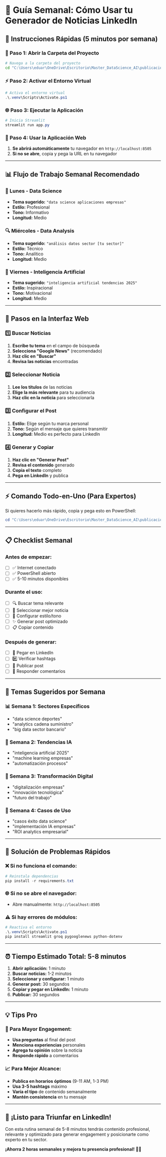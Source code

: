 # 📅 Guía Semanal: Cómo Usar tu Generador de Noticias LinkedIn

## 🚀 **Instrucciones Rápidas (5 minutos por semana)**

### **📂 Paso 1: Abrir la Carpeta del Proyecto**
```bash
# Navega a la carpeta del proyecto
cd "C:\Users\eduar\OneDrive\Escritorio\Master_DataScience_AI\publicaciones linkedin"
```

### **⚡ Paso 2: Activar el Entorno Virtual**
```powershell
# Activa el entorno virtual
.\.venv\Scripts\Activate.ps1
```

### **🌐 Paso 3: Ejecutar la Aplicación**
```powershell
# Inicia Streamlit
streamlit run app.py
```

### **📱 Paso 4: Usar la Aplicación Web**
1. **Se abrirá automáticamente** tu navegador en `http://localhost:8505`
2. **Si no se abre**, copia y pega la URL en tu navegador

---

## 📊 **Flujo de Trabajo Semanal Recomendado**

### **🎯 Lunes - Data Science**
- **Tema sugerido:** `"data science aplicaciones empresas"`
- **Estilo:** Profesional
- **Tono:** Informativo
- **Longitud:** Medio

### **🔍 Miércoles - Data Analysis**
- **Tema sugerido:** `"análisis datos sector [tu sector]"`
- **Estilo:** Técnico  
- **Tono:** Analítico
- **Longitud:** Medio

### **🤖 Viernes - Inteligencia Artificial**
- **Tema sugerido:** `"inteligencia artificial tendencias 2025"`
- **Estilo:** Inspiracional
- **Tono:** Motivacional
- **Longitud:** Medio

---

## 🎨 **Pasos en la Interfaz Web**

### **1️⃣ Buscar Noticias**
1. **Escribe tu tema** en el campo de búsqueda
2. **Selecciona "Google News"** (recomendado)
3. **Haz clic en "Buscar"**
4. **Revisa las noticias** encontradas

### **2️⃣ Seleccionar Noticia**
1. **Lee los títulos** de las noticias
2. **Elige la más relevante** para tu audiencia
3. **Haz clic en la noticia** para seleccionarla

### **3️⃣ Configurar el Post**
1. **Estilo:** Elige según tu marca personal
2. **Tono:** Según el mensaje que quieres transmitir  
3. **Longitud:** Medio es perfecto para LinkedIn

### **4️⃣ Generar y Copiar**
1. **Haz clic en "Generar Post"**
2. **Revisa el contenido** generado
3. **Copia el texto** completo
4. **Pega en LinkedIn** y publica

---

## ⚡ **Comando Todo-en-Uno (Para Expertos)**

Si quieres hacerlo más rápido, copia y pega esto en PowerShell:

```powershell
cd "C:\Users\eduar\OneDrive\Escritorio\Master_DataScience_AI\publicaciones linkedin"; .\.venv\Scripts\Activate.ps1; streamlit run app.py
```

---

## 📋 **Checklist Semanal**

### **Antes de empezar:**
- [ ] ✅ Internet conectado
- [ ] ✅ PowerShell abierto
- [ ] ✅ 5-10 minutos disponibles

### **Durante el uso:**
- [ ] 🔍 Buscar tema relevante
- [ ] 📰 Seleccionar mejor noticia
- [ ] 🎨 Configurar estilo/tono
- [ ] ✨ Generar post optimizado
- [ ] 📋 Copiar contenido

### **Después de generar:**
- [ ] 📱 Pegar en LinkedIn
- [ ] #️⃣ Verificar hashtags
- [ ] 🚀 Publicar post
- [ ] 💬 Responder comentarios

---

## 🎯 **Temas Sugeridos por Semana**

### **📊 Semana 1: Sectores Específicos**
- "data science deportes"
- "analytics cadena suministro"  
- "big data sector bancario"

### **🤖 Semana 2: Tendencias IA**
- "inteligencia artificial 2025"
- "machine learning empresas"
- "automatización procesos"

### **💼 Semana 3: Transformación Digital**
- "digitalización empresas"
- "innovación tecnológica"
- "futuro del trabajo"

### **🔬 Semana 4: Casos de Uso**
- "casos éxito data science"
- "implementación IA empresas" 
- "ROI analytics empresarial"

---

## 🔧 **Solución de Problemas Rápidos**

### **❌ Si no funciona el comando:**
```powershell
# Reinstala dependencias
pip install -r requirements.txt
```

### **🌐 Si no se abre el navegador:**
- Abre manualmente: `http://localhost:8505`

### **⚠️ Si hay errores de módulos:**
```powershell
# Reactiva el entorno
.\.venv\Scripts\Activate.ps1
pip install streamlit groq pygooglenews python-dotenv
```

---

## ⏰ **Tiempo Estimado Total: 5-8 minutos**

1. **Abrir aplicación:** 1 minuto
2. **Buscar noticias:** 1-2 minutos  
3. **Seleccionar y configurar:** 1 minuto
4. **Generar post:** 30 segundos
5. **Copiar y pegar en LinkedIn:** 1 minuto
6. **Publicar:** 30 segundos

---

## 💡 **Tips Pro**

### **🎯 Para Mayor Engagement:**
- **Usa preguntas** al final del post
- **Menciona experiencias** personales
- **Agrega tu opinión** sobre la noticia
- **Responde rápido** a comentarios

### **📈 Para Mejor Alcance:**
- **Publica en horarios óptimos** (9-11 AM, 1-3 PM)
- **Usa 3-5 hashtags** máximo
- **Varía el tipo** de contenido semanalmente
- **Mantén consistencia** en tu mensaje

---

## 🎉 **¡Listo para Triunfar en LinkedIn!**

Con esta rutina semanal de 5-8 minutos tendrás contenido profesional, relevante y optimizado para generar engagement y posicionarte como experto en tu sector.

**¡Ahorra 2 horas semanales y mejora tu presencia profesional!** 🚀✨